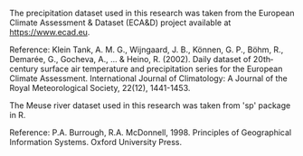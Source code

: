 The precipitation dataset used in this research was taken from the European Climate Assessment \& Dataset (ECA\&D) project available at https://www.ecad.eu.

Reference: Klein Tank, A. M. G., Wijngaard, J. B., Können, G. P., Böhm, R., Demarée, G., Gocheva, A., ... & Heino, R. (2002). Daily dataset of 20th‐century surface air temperature and precipitation series for the European Climate Assessment. International Journal of Climatology: A Journal of the Royal Meteorological Society, 22(12), 1441-1453.

The Meuse river dataset used in this research was taken from 'sp' package in R. 

Reference: P.A. Burrough, R.A. McDonnell, 1998. Principles of Geographical Information Systems. Oxford University Press.


